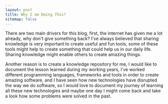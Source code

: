 ```yaml
---
layout: post
title: Why I am Doing This?
sitemap: false
---
```



There are two main drivers for this blog, first, the internet has given me a lot already, why don't give something back? I've always believed that sharing knowledge is very important to create useful and fun tools, some of these tools might help to create something that could help us in our daily life. Sharing knowledge might enable others to create amazing things. 

Another reason is to create a knowledge repository for me, I would like to document the lesson learned during my working years, I've worked different programming languages, frameworks and tools in order to create amazing software, and I have seen how new technologies have disrupted the way we do software, so I would love to document my journey of learning all these new technologies and maybe one day I might come back and take a look how some problems were solved in the past.

 


